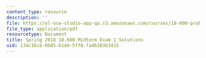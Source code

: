 ```yaml
---
content_type: resource
description: ''
file: https://ol-ocw-studio-app-qa.s3.amazonaws.com/courses/18-600-probability-and-random-variables-fall-2019/134c16cb0b85b1dd5ff8fad6383b3415_MIT18_600F19_mid1_2018_soln.pdf
file_type: application/pdf
resourcetype: Document
title: Spring 2018 18.600 Midterm Exam 1 Solutions
uid: 134c16cb-0b85-b1dd-5ff8-fad6383b3415
---
```

